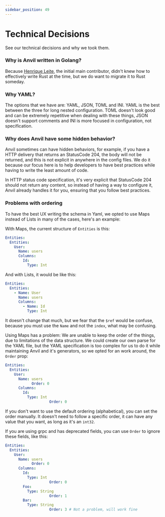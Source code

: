 ```yaml
---
sidebar_position: 49
---
```


# Technical Decisions

See our technical decisions and why we took them.

### Why is Anvil written in Golang?

Because [Henrique Leite](https://henriqueleite42.com), the initial main contributor, didn't knew how to effectively write Rust at the time, but we do want to migrate it to Rust someday.

### Why YAML?

The options that we have are: YAML, JSON, TOML and INI. YAML is the best between the three for long nested configuration. TOML doesn't look good and can be extremely repetitive when dealing with these things, JSON doesn't support comments and INI is more focused in configuration, not specification.

### Why does Anvil have some hidden behavior?

Anvil sometimes can have hidden behaviors, for example, if you have a HTTP delivery that returns an StatusCode 204, the body will not be
returned, and this is not explicit in anywhere in the config files. We do it because our focus here is to help developers to have best practices
while having to write the least amount of code.

In HTTP status code specification, it's very explicit that StatusCode 204 should not return any content, so instead of having a way to configure
it, Anvil already handles it for you, ensuring that you follow best practices.

### Problems with ordering

To have the best UX writing the schema in Yaml, we opted to use Maps instead of Lists in many of the cases, here's an example:

With Maps, the current structure of `Entities` is this:
```yaml
Entities:
  Entities:
    User:
      Name: users
      Columns:
        Id:
          Type: Int
```

And with Lists, it would be like this:
```yaml
Entities:
  Entities:
    - Name: User
      Name: users
      Columns:
        - Name: Id
          Type: Int
```

It doesn't change that much, but we fear that the `$ref` would be confuse, because you must use the `Name` and not the `index`, what may be confusing.

Using Maps has a problem: We are unable to keep the order of the things, due to limitations of the data structure. We could create our own parse for the YAML file, but the YAML specification is too complex for us to do it while maintaining Anvil and it's generators, so we opted for an work around, the `Order` prop:

```yaml
Entities:
  Entities:
    User:
      Name: users
			Order: 0
      Columns:
        Id:
          Type: Int
					Order: 0
```

If you don't want to use the default ordering (alphabetical), you can set the order manually. It doesn't need to follow a specific order, it can have any value that you want, as long as it's an `int32`.

If you are using grpc and has deprecated fields, you can use `Order` to ignore these fields, like this:

```yaml
Entities:
  Entities:
    User:
      Name: users
			Order: 0
      Columns:
        Id:
          Type: Int
					Order: 0
        Foo:
          Type: String
					Order: 1
        Bar:
          Type: String
					Order: 3 # Not a problem, will work fine
```
